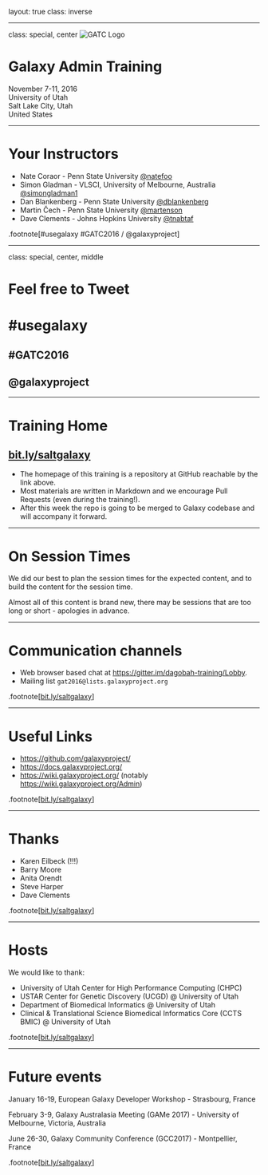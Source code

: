 layout: true
class: inverse

---
class: special, center
![GATC Logo](../shared-images/AdminTraining2016-250.png)

# Galaxy Admin Training
November 7-11, 2016  
University of Utah  
Salt Lake City, Utah  
United States

---
# Your Instructors

- Nate Coraor - Penn State University [@natefoo](https://twitter.com/natefoo)
- Simon Gladman - VLSCI, University of Melbourne, Australia [@simongladman1](https://twitter.com/simongladman1)
- Dan Blankenberg - Penn State University [@dblankenberg](https://twitter.com/dblankenberg)
- Martin Čech - Penn State University [@martenson](https://twitter.com/martenson)
- Dave Clements - Johns Hopkins University [@tnabtaf](https://twitter.com/tnabtaf)

.footnote[\#usegalaxy \#GATC2016 / @galaxyproject]

---
class: special, center, middle
# Feel free to Tweet

# \#usegalaxy
## \#GATC2016  
## @galaxyproject

---
# Training Home

## [bit.ly/saltgalaxy](https://bit.ly/saltgalaxy)

* The homepage of this training is a repository at GitHub reachable by the link above.
* Most materials are written in Markdown and we encourage Pull Requests (even during the training!).
* After this week the repo is going to be merged to Galaxy codebase and will accompany it forward.

---
# On Session Times

We did our best to plan the session times for the expected content, and to build the content for the session time.

Almost all of this content is brand new, there may be sessions that are too long or short - apologies in advance.

---
# Communication channels

* Web browser based chat at https://gitter.im/dagobah-training/Lobby.
* Mailing list `gat2016@lists.galaxyproject.org`

.footnote[[bit.ly/saltgalaxy](https://bit.ly/saltgalaxy)]

---
# Useful Links

- https://github.com/galaxyproject/
- https://docs.galaxyproject.org/
- https://wiki.galaxyproject.org/ (notably https://wiki.galaxyproject.org/Admin)

.footnote[[bit.ly/saltgalaxy](https://bit.ly/saltgalaxy)]

---
# Thanks

- Karen Eilbeck (!!!)
- Barry Moore
- Anita Orendt
- Steve Harper
- Dave Clements

.footnote[[bit.ly/saltgalaxy](https://bit.ly/saltgalaxy)]

---
# Hosts

We would like to thank:
- University of Utah Center for High Performance Computing (CHPC)
- USTAR Center for Genetic Discovery (UCGD) @ University of Utah
- Department of Biomedical Informatics @ University of Utah
- Clinical & Translational Science Biomedical Informatics Core (CCTS BMIC) @ University of Utah

.footnote[[bit.ly/saltgalaxy](https://bit.ly/saltgalaxy)]

---
# Future events

January 16-19, European Galaxy Developer Workshop - Strasbourg, France

February 3-9, Galaxy Australasia Meeting (GAMe 2017) - University of Melbourne, Victoria, Australia

June 26-30, Galaxy Community Conference (GCC2017) - Montpellier, France

.footnote[[bit.ly/saltgalaxy](https://bit.ly/saltgalaxy)]
